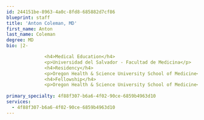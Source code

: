 ```yaml
---
id: 244151be-8963-4a0c-8fd8-685882d7cf86
blueprint: staff
title: 'Anton Coleman, MD'
first_name: Anton
last_name: Coleman
degree: MD
bio: |2-

              <h4>Medical Education</h4>
              <p>Universidad del Salvador - Facultad de Medicina</p>
              <h4>Residency</h4>
              <p>Oregon Health & Science University School of Medicine</p>
              <h4>Fellowship</h4>
              <p>Oregon Health & Science University School of Medicine</p>
          
primary_specialty: 4f88f307-b6a6-4f02-90ce-6859b4963d10
services:
  - 4f88f307-b6a6-4f02-90ce-6859b4963d10
---
```

